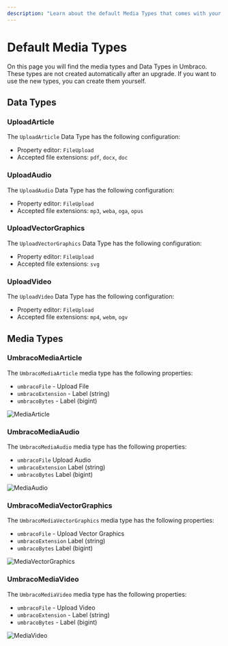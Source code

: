 ```yaml
---
description: "Learn about the default Media Types that comes with your Umbraco CMS website."
---
```


# Default Media Types

On this page you will find the media types and Data Types in Umbraco. These types are not created automatically after an upgrade. If you want to use the new types, you can create them yourself.

## Data Types

### UploadArticle

The `UploadArticle` Data Type has the following configuration:

- Property editor: `FileUpload`
- Accepted file extensions: `pdf`, `docx`, `doc`

### UploadAudio

The `UploadAudio` Data Type has the following configuration:

- Property editor: `FileUpload`
- Accepted file extensions: `mp3`, `weba`, `oga`, `opus`

### UploadVectorGraphics

The `UploadVectorGraphics` Data Type has the following configuration:

- Property editor: `FileUpload`
- Accepted file extensions: `svg`

### UploadVideo

The `UploadVideo` Data Type has the following configuration:

- Property editor: `FileUpload`
- Accepted file extensions: `mp4`, `webm`, `ogv`

## Media Types

### UmbracoMediaArticle

The `UmbracoMediaArticle` media type has the following properties:

- `umbracoFile` - Upload File
- `umbracoExtension` - Label (string)
- `umbracoBytes` - Label (bigint)

![MediaArticle](images/umbraco-media-article-media-type.png)

### UmbracoMediaAudio

The `UmbracoMediaAudio` media type has the following properties:

- `umbracoFile` Upload Audio
- `umbracoExtension` Label (string)
- `umbracoBytes` Label (bigint)

![MediaAudio](images/umbraco-media-audio-media-type.png)

### UmbracoMediaVectorGraphics

The `UmbracoMediaVectorGraphics` media type has the following properties:

- `umbracoFile` - Upload Vector Graphics
- `umbracoExtension` Label (string)
- `umbracoBytes` Label (bigint)

![MediaVectorGraphics](images/umbraco-media-vector-graphicsmedia-type.png)

### UmbracoMediaVideo

The `UmbracoMediaVideo` media type has the following properties:

- `umbracoFile` - Upload Video
- `umbracoExtension` - Label (string)
- `umbracoBytes` - Label (bigint)

![MediaVideo](images/umbraco-media-video-media-type.png)
